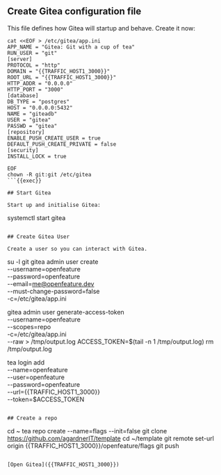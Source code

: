 ## Create Gitea configuration file
This file defines how Gitea will startup and behave. Create it now:

```
cat <<EOF > /etc/gitea/app.ini
APP_NAME = "Gitea: Git with a cup of tea"
RUN_USER = "git"
[server]
PROTOCOL = "http"
DOMAIN = "{{TRAFFIC_HOST1_3000}}"
ROOT_URL = "{{TRAFFIC_HOST1_3000}}"
HTTP_ADDR = "0.0.0.0"
HTTP_PORT = "3000"
[database]
DB_TYPE = "postgres"
HOST = "0.0.0.0:5432"
NAME = "giteadb"
USER = "gitea"
PASSWD = "gitea"
[repository]
ENABLE_PUSH_CREATE_USER = true
DEFAULT_PUSH_CREATE_PRIVATE = false
[security]
INSTALL_LOCK = true

EOF
chown -R git:git /etc/gitea
```{{exec}}

## Start Gitea

Start up and initialise Gitea:
```
systemctl start gitea

```{{exec}}

## Create Gitea User

Create a user so you can interact with Gitea.

```
su -l git
gitea admin user create \
   --username=openfeature \
   --password=openfeature \
   --email=me@openfeature.dev \
   --must-change-password=false \
   -c=/etc/gitea/app.ini

gitea admin user generate-access-token \
  --username=openfeature \
  --scopes=repo \
  -c=/etc/gitea/app.ini \
  --raw > /tmp/output.log
ACCESS_TOKEN=$(tail -n 1 /tmp/output.log)
rm /tmp/output.log

tea login add \
   --name=openfeature \
   --user=openfeature \
   --password=openfeature \
   --url={{TRAFFIC_HOST1_3000}} \
   --token=$ACCESS_TOKEN
```{{exec}}

## Create a repo

```
cd ~
tea repo create --name=flags --init=false
git clone https://github.com/agardnerIT/template
cd ~/template
git remote set-url origin {{TRAFFIC_HOST1_3000}}/openfeature/flags
git push
```{{exec}}

[Open Gitea]({{TRAFFIC_HOST1_3000}})

